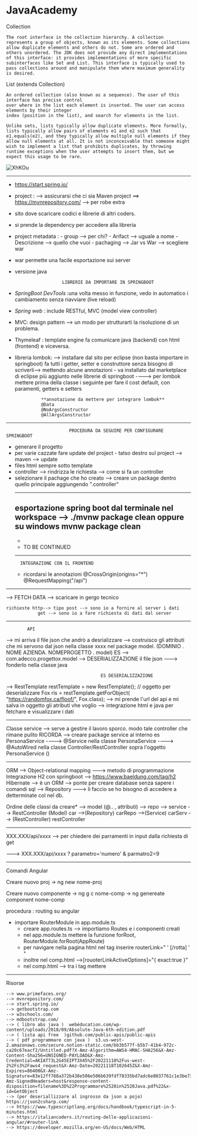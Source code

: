 # JavaAcademy
Collection

    The root interface in the collection hierarchy. A collection represents a group of objects, known as its elements. Some collections allow duplicate elements and others do not. Some are ordered and others unordered. The JDK does not provide any direct implementations of this interface: it provides implementations of more specific subinterfaces like Set and List. This interface is typically used to pass collections around and manipulate them where maximum generality is desired.

List (extends Collection)

    An ordered collection (also known as a sequence). The user of this interface has precise control
    over where in the list each element is inserted. The user can access elements by their integer 
    index (position in the list), and search for elements in the list.

    Unlike sets, lists typically allow duplicate elements. More formally, lists typically allow pairs of elements e1 and e2 such that e1.equals(e2), and they typically allow multiple null elements if they allow null elements at all. It is not inconceivable that someone might wish to implement a list that prohibits duplicates, by throwing runtime exceptions when the user attempts to insert them, but we expect this usage to be rare.

![XhKOu](https://user-images.githubusercontent.com/116810620/203954161-f2ae390f-ccb8-48a2-bbd9-f68f78feca6d.jpg)



_______________________________________________________________________________________________________________________________________________________________________________
- https://start.spring.io/
- project : --> assicurarsi che ci sia Maven project ==> https://mvnrepository.com/ --> per robe extra
- sito dove scaricare codici e librerie di altri coders.
- si prende la dependency per accedere alla libreria 
- project metadata : - group --> per chi?
			   - Arifact --> uguale a nome
			   - Descrizione --> quello che vuoi
			   - pachaging --> Jar vs War  --> scegliere war 
- war permette una facile esportazione sui server
- versione java 

						LIBRERIE DA IMPORTARE IN SPRINGBOOT

- *SpringBoot DevTools* :una volta messo in funzione, vedo in automatico i cambiamento senza riavviare 
(live reload)
- *Spring web* : include RESTful, MVC (model view controller)

- MVC: design pattern --> un modo per strutturarti la risoluzione di un problema.

- Thymeleaf : template engine fa comunicare java (backend) con html (frontend) e viceversa.

- libreria lombok: --> installare dal sito per eclipse (non basta importare in springboot) fa tutti i getter, setter e construttore senza bisogno di scriverli--> mettendo alcune annotazioni
		- va installato dal marketplace di eclipse più aggiunto nelle librerie di springboot
		----> per lombok mettere prima della classe i seguinte per fare il cost default, con paramenti, getters e setters

				**annotazione da mettere per integrare lombok**
				@Data
				@NoArgsConstructor
				@AllArgsConstructor

____________________________________________________________________________________________________________________________________________


							PROCEDURA DA SEGUIRE PER CONFIGURARE SPRINGBOOT
- generare il progetto 
- per varie cazzate fare update del project - tatso destro sul project --> maven --> update
- files html sempre sotto template
- controller --> rindrizza le richiesta
--> come si fa un controller 
- selezionare il pachage che ho creato --> 
	creare un package dentro quello principale aggiungendo ".controller"
	___________________________________________________________________________________________________
	esportazione spring boot dal terminale nel workspace --> ./mvnw package clean oppure su windows mvnw package clean
	-
	-
	- TO BE CONTINUED
	______________________________________________________________________________________________________
		INTEGRAZIONE CON IL FRONTEND
	- ricordarsi le annotazioni @CrossOrigin(origins="*")
				     @RequestMapping("/api")



________________________________________________________________________________________________________________________________________________
--> FETCH DATA --> scaricare in gergo tecnico

	richieste http--> tipo post --> sono io a fornire al server i dati 
				get --> sono io a fare richiesta di dati dal server
_________________________________________________________________________________________________________________________________________________


			API

--> mi arriva il file json che andrò a desrializzare 
--> costruisco gli attributi che mi servono dal json nella classe xxxx nel package model. (DOMINIO . NOME AZIENDA. NOMEPROGETTO . model) ES --> com.adecco.progettox.model
--> DESERIALIZZAZIONE il file json ---> fonderlo nella classe java


										ES DESERIALIZZAZIONE
--> 		RestTemplate restTemplate = new RestTemplate(); // oggetto per deserializzare
		Fox ris = restTemplate.getForObject( "https://randomfox.ca/floof/", Fox.class);     --> mi prende l'url del api e mi salva in oggetto gli atributi vhe voglio
--> integrazione  html e java per fetchare e visualizzare i dati 

______________________________________________________________________________________________________________________________________________________________

Classe service --> serve a gestire il lavoro sporco. modo tale controller che rimane pulito 
				RICORDA --> creare package service al interno es PersonaService 
					----> @Service nella classe PersonaService 
					----> @AutoWired nella classe Controller/RestController sopra l'oggetto PersonaService ()
_______________________________________________________________________________________________________________________________________________________________

ORM --> Object-relational mapping ---> metodo di programmazione 
Integrazione H2 con springboot --> https://www.baeldung.com/tag/h2
Hibernate --> è un ORM --> ponte per creare database senza sapere i comandi sql
--> Repository ---> li faccio se ho bisogno di accedere a detterminate col nel db.


Ordine delle classi da creare* --> model (@.. , attributi)  --> repo --> service --> RestController
	(Model) car -->(Repository) carRepo -->(Service) carServ --> (RestController) restController
________________________________________________________________________________________________________________________________________________________________

XXX.XXX/api/xxxx --> per chiedere dei parramenti in input dalla richiesta di get

---> XXX.XXX/api/xxxx ? parametro='numero' & parmatro2=9
________________________________________________________________________________________________________________________________________________________________
Comandi Angular 

Creare nuovo proj
-> ng new nome-proj

Creare nuovo componente
-> ng g c nome-comp
-> ng genereate component nome-comp


procedura : routing su angular 
 - importare RouterModule in app.module.ts
	- creare app.routes.ts --> importiamo Routes e i componenti creati
	- nel app.module.ts mettere la funzione forRoot, RouterModule.forRoot(AppRoute)
	- per navigare nella pagina html nel tag inserire routerLink=" ' [/rotta] ' "
	- inoltre nel comp.html -->[rouoterLinkActiveOptions]="{ exact:true }"
	- nel comp.html --> tra i tag <mian> mettere <Router-outlet><Router-outlet>
______________________________________________________________________________________________________________________________________________________________



Risorse 

	--> www.primefaces.org/
	--> mvnrepository.com/
	--> start.spring.io/
	--> getbootstrap.com
	--> w3schools.com/
	--> mdbootstrap.com/
	--> ( libro abs java )  webéducation.com/wp-content/uploads/2018/09/Absolute-Java-6th-edition.pdf
	--> ( lista api free  )github.com/public-apis/public-apis
	--> ( pdf programmare con java )  s3.us-west-2.amazonaws.com/secure.notion-static.com/bb3b577f-b5b7-41b4-972c-ca20c67eacf2/Untitled.pdf?X-Amz-Algorithm=AWS4-HMAC-SHA256&X-Amz-Content-Sha256=UNSIGNED-PAYLOAD&X-Amz-Credential=AKIAT73L2G45EIPT3X45%2F20221118%2Fus-west-2%2Fs3%2Faws4_request&X-Amz-Date=20221118T102645Z&X-Amz-Expires=86400&X-Amz-Signature=83e12ff788a372b438e506e506b639fdf78335bd7adc6e8037761c1e3be730ce&X-Amz-SignedHeaders=host&response-content-disposition=filename%3D%22Programmare%2520in%2520Java.pdf%22&x-id=GetObject
	--> (per deseriallizzare al ingrosso da json a pojo) https://json2csharp.com/
	--> https://www.typescriptlang.org/docs/handbook/typescript-in-5-minutes.html
	--> https://italiancoders.it/routing-delle-applicazioni-angular/#router-link
	--> https://developer.mozilla.org/en-US/docs/Web/HTML
